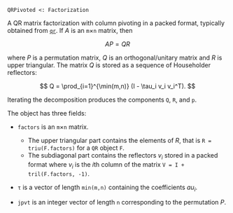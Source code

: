 ```
QRPivoted <: Factorization
```

A QR matrix factorization with column pivoting in a packed format, typically obtained from [`qr`](@ref). If $A$ is an `m`×`n` matrix, then

$$
A P = Q R
$$

where $P$ is a permutation matrix, $Q$ is an orthogonal/unitary matrix and $R$ is upper triangular. The matrix $Q$ is stored as a sequence of Householder reflectors:

$$
Q = \prod_{i=1}^{\min(m,n)} (I - \tau_i v_i v_i^T).
$$

Iterating the decomposition produces the components `Q`, `R`, and `p`.

The object has three fields:

  * `factors` is an `m`×`n` matrix.

      * The upper triangular part contains the elements of $R$, that is `R = triu(F.factors)` for a `QR` object `F`.
      * The subdiagonal part contains the reflectors $v_i$ stored in a packed format where $v_i$ is the $i$th column of the matrix `V = I + tril(F.factors, -1)`.
  * `τ` is a vector of length `min(m,n)` containing the coefficients $au_i$.
  * `jpvt` is an integer vector of length `n` corresponding to the permutation $P$.
